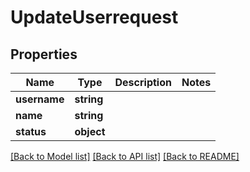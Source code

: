 # UpdateUserrequest

## Properties
Name | Type | Description | Notes
------------ | ------------- | ------------- | -------------
**username** | **string** |  | 
**name** | **string** |  | 
**status** | **object** |  | 

[[Back to Model list]](../../README.md#documentation-for-models) [[Back to API list]](../../README.md#documentation-for-api-endpoints) [[Back to README]](../../README.md)

